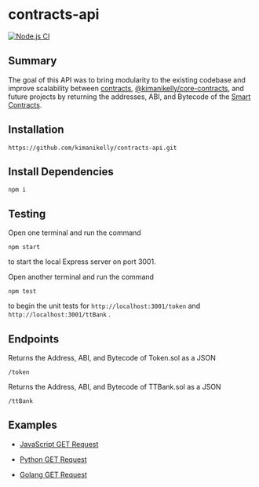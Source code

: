 # contracts-api

[![Node.js CI](https://github.com/kimanikelly/contracts-api/actions/workflows/node.js.yml/badge.svg)](https://github.com/kimanikelly/contracts-api/actions/workflows/node.js.yml)

## Summary

The goal of this API was to bring modularity to the existing codebase and improve scalability between [contracts](https://github.com/kimanikelly/contracts), [@kimanikelly/core-contracts](https://www.npmjs.com/package/@kimanikelly/core-contracts), and future projects by returning the addresses, ABI, and Bytecode of the [Smart Contracts](https://github.com/kimanikelly/contracts/tree/main/contracts).

## Installation

```
https://github.com/kimanikelly/contracts-api.git
```

## Install Dependencies

```
npm i
```

## Testing

Open one terminal and run the command

```
npm start
```

to start the local Express server on port 3001.

Open another terminal and run the command

```
npm test
```

to begin the unit tests for `http://localhost:3001/token` and `http://localhost:3001/ttBank` .

## Endpoints

Returns the Address, ABI, and Bytecode of Token.sol as a JSON

```
/token
```

Returns the Address, ABI, and Bytecode of TTBank.sol as a JSON

```
/ttBank
```

## Examples

- [JavaScript GET Request](docs/javascript.md)

- [Python GET Request](docs/python.md)

- [Golang GET Request](docs/golang.md)
